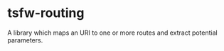 tsfw-routing
============

A library which maps an URI to one or more routes and extract potential parameters.
